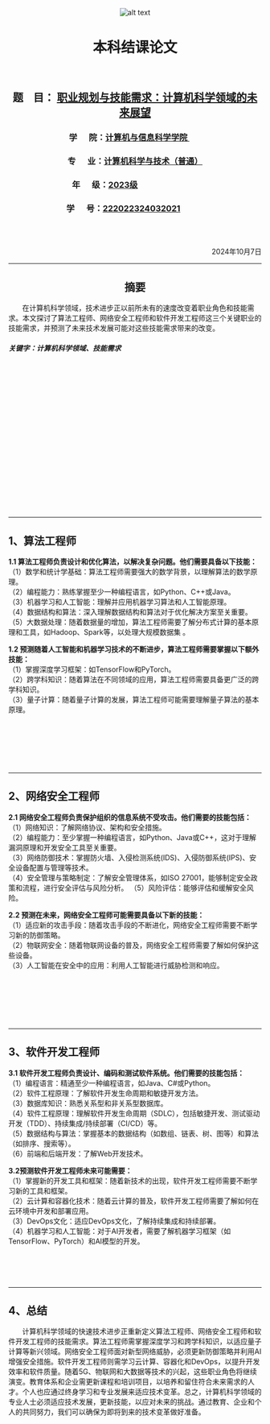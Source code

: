   <div style="text-align: center">

 ![alt text](image.png)
 # 本科结课论文  

<br>

 ## 题 &nbsp;&nbsp; 目： <u>职业规划与技能需求：计算机科学领域的未来展望</u>

### 学 &nbsp;&nbsp;&nbsp;&nbsp; 院：<u>计算机与信息科学学院 </u>&nbsp;&nbsp;&nbsp;&nbsp;&nbsp;&nbsp;
### 专 &nbsp;&nbsp;&nbsp;&nbsp; 业：<u>计算机科学与技术（普通）</u>
### 年 &nbsp;&nbsp;&nbsp;&nbsp; 级：<u>2023级</u>&nbsp;&nbsp;&nbsp;&nbsp;&nbsp;&nbsp;&nbsp;&nbsp;&nbsp;&nbsp;&nbsp;&nbsp;&nbsp;&nbsp;&nbsp;&nbsp;&nbsp;&nbsp;&nbsp;&nbsp;&nbsp;&nbsp;&nbsp;&nbsp;&nbsp;&nbsp;&nbsp;&nbsp;&nbsp;&nbsp;&nbsp;

### 学 &nbsp;&nbsp;&nbsp;&nbsp; 号：<u>222022324032021</u>&nbsp;&nbsp;&nbsp;&nbsp;&nbsp;&nbsp;&nbsp;&nbsp;&nbsp;&nbsp;&nbsp;&nbsp;
</div>

<br><br>
<div style="text-align: right">2024年10月7日</div>

---
<div style="text-align: center"> 

## 摘要</div>

&nbsp;&nbsp;&nbsp;&nbsp;&nbsp;&nbsp;&nbsp;在计算机科学领域，技术进步正以前所未有的速度改变着职业角色和技能需求。本文探讨了算法工程师、网络安全工程师和软件开发工程师这三个关键职业的技能需求，并预测了未来技术发展可能对这些技能需求带来的改变。
##### 关键字：计算机科学领域、技能需求
<br><br><br><br><br><br><br><br><br><br><br><br><br><br><br><br><br>

---

## 1、算法工程师
__1.1 算法工程师负责设计和优化算法，以解决复杂问题。他们需要具备以下技能：__  
（1）数学和统计学基础：算法工程师需要强大的数学背景，以理解算法的数学原理。  
（2）编程能力：熟练掌握至少一种编程语言，如Python、C++或Java。  
（3）机器学习和人工智能：理解并应用机器学习算法和人工智能原理。  
（4）数据结构和算法：深入理解数据结构和算法对于优化解决方案至关重要。  
（5）大数据处理：随着数据量的增加，算法工程师需要了解分布式计算的基本原理和工具，如Hadoop、Spark等，以处理大规模数据集 。

__1.2 预测随着人工智能和机器学习技术的不断进步，算法工程师需要掌握以下额外技能：__  
（1）掌握深度学习框架：如TensorFlow和PyTorch。  
（2）跨学科知识：随着算法在不同领域的应用，算法工程师需要具备更广泛的跨学科知识。  
（3）量子计算：随着量子计算的发展，算法工程师可能需要理解量子算法的基本原理。
<br><br><br><br><br><br><br>

---
## 2、网络安全工程师
__2.1 网络安全工程师负责保护组织的信息系统不受攻击。他们需要的技能包括：__  
（1）网络知识：了解网络协议、架构和安全措施。   
（2）编程能力：至少掌握一种编程语言，如Python、Java或C++，这对于理解漏洞原理和开发安全工具至关重要。  
（3）网络防御技术：掌握防火墙、入侵检测系统(IDS)、入侵防御系统(IPS)、安全设备配置与管理等技术。  
（4）安全管理与策略制定：了解安全管理体系，如ISO 27001，能够制定安全政策和流程，进行安全评估与风险分析。
（5）风险评估：能够评估和缓解安全风险。  

__2.2 预测在未来，网络安全工程师可能需要具备以下新的技能：__  
（1）适应新的攻击手段：随着攻击手段的不断进化，网络安全工程师需要不断学习新的防御策略。  
（2）物联网安全：随着物联网设备的普及，网络安全工程师需要了解如何保护这些设备。  
（3）人工智能在安全中的应用：利用人工智能进行威胁检测和响应。  
<br><br><br><br><br><br>

---
## 3、软件开发工程师
__3.1 软件开发工程师负责设计、编码和测试软件系统。他们需要的技能包括：__  
（1）编程语言：精通至少一种编程语言，如Java、C#或Python。  
（2）软件工程原理：了解软件开发生命周期和敏捷开发方法。  
（3）数据库知识：熟悉关系型和非关系型数据库。  
（4）软件工程原理：理解软件开发生命周期（SDLC），包括敏捷开发、测试驱动开发（TDD）、持续集成/持续部署（CI/CD）等。  
（5）数据结构与算法：掌握基本的数据结构（如数组、链表、树、图等）和算法（如排序、搜索等）。  
（6）前端和后端开发：了解Web开发技术。  

__3.2预测软件开发工程师未来可能需要：__  
（1）掌握新的开发工具和框架：随着新技术的出现，软件开发工程师需要不断学习新的工具和框架。  
（2）云计算和容器化技术：随着云计算的普及，软件开发工程师需要了解如何在云环境中开发和部署应用。  
（3）DevOps文化：适应DevOps文化，了解持续集成和持续部署。  
（4）机器学习和人工智能：对于AI开发者，需要了解机器学习框架（如TensorFlow、PyTorch）和AI模型的开发。
<br><br><br><br><br>

---
## 4、总结
&nbsp;&nbsp;&nbsp;&nbsp;&nbsp;&nbsp;&nbsp;计算机科学领域的快速技术进步正重新定义算法工程师、网络安全工程师和软件开发工程师的技能需求。算法工程师需掌握深度学习和跨学科知识，以适应量子计算等新兴领域。网络安全工程师面对新型网络威胁，必须更新防御策略并利用AI增强安全措施。软件开发工程师则需学习云计算、容器化和DevOps，以提升开发效率和软件质量。随着5G、物联网和大数据等技术的兴起，这些职业角色将继续演变。教育体系和企业需更新课程和培训项目，以培养和留住符合未来需求的人才。个人也应通过终身学习和专业发展来适应技术变革。总之，计算机科学领域的专业人士必须适应技术发展，更新技能，以应对未来的挑战。通过教育、企业和个人的共同努力，我们可以确保为即将到来的技术变革做好准备。